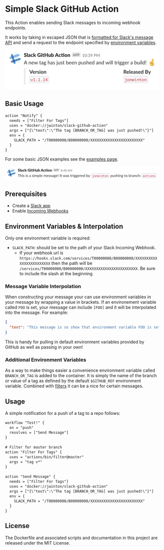 # Simple Slack GitHub Action

This Action enables sending Slack messages to incoming webhook endpoints.

It works by taking in escaped JSON that is [formatted for Slack's message API](https://api.slack.com/docs/messages) and send a request to the endpoint specified by [environment variables](https://developer.github.com/actions/creating-github-actions/accessing-the-runtime-environment/#environment-variables).

![A complex example Slack message with attachments](https://raw.githubusercontent.com/jonwinton/slack-github-action/master/examples/example_msg.png)

## Basic Usage

```hcl
action "Notify" {
  needs = ["Filter For Tags"]
  uses = "docker://jwinton/slack-github-action"
  args = ["{\"text\":\"The tag [BRANCH_OR_TAG] was just pushed!\"}"]
  env = {
    SLACK_PATH = "/T00000000/B00000000/XXXXXXXXXXXXXXXXXXXXXXXX"
  }
}
```

For some basic JSON examples see the [examples page](/examples/examples.json).

![A simple example Slack message with just text](https://raw.githubusercontent.com/jonwinton/slack-github-action/master/examples/example_simple.png)

## Prerequisites

- Create a [Slack app](https://api.slack.com/slack-apps)
- Enable [Incoming Webhooks](https://api.slack.com/incoming-webhooks)

## Environment Variables & Interpolation

Only one environment variable is required:

- `SLACK_PATH`: should be set to the path of your Slack Incoming Webhook.
  - If your webhook url is `https://hooks.slack.com/services/T00000000/B00000000/XXXXXXXXXXXXXXXXXXXXXXXX` then the path will be `/services/T00000000/B00000000/XXXXXXXXXXXXXXXXXXXXXXXX`. Be sure to include the slash at the beginning


### Message Variable Interpolation

When constructing your message your can use environment variables in your message by wrapping a value in brackets. If an environement variable called `FOO` is set, your message can include `[FOO]` and it will be interpolated into the message. For example:

```json
{
  "text": "This message is so show that environment variable FOO is set to: [FOO]"
}
```

This is handy for pulling in default environment variables provided by GitHub as well as passing in your own!

### Additional Environment Variables

As a way to make things easier a convenience environment variable called `BRANCH_OR_TAG` is added to the container. It is simply the name of the branch or value of a tag as defined by the default `$GITHUB_REF` environment variable. Combined with [filters](https://github.com/actions/bin/tree/master/filter) it can be a nice for certain messages.

## Usage
A simple notification for a push of a tag to a repo follows:

```hcl
workflow "Test!" {
  on = "push"
  resolves = ["Send Message"]
}

# Filter for master branch
action "Filter For Tags" {
  uses = "actions/bin/filter@master"
  args = "tag v*"
}

action "Send Message" {
  needs = ["Filter For Tags"]
  uses = "docker://jwinton/slack-github-action"
  args = ["{\"text\":\"The tag [BRANCH_OR_TAG] was just pushed!\"}"]
  env = {
    SLACK_PATH = "/T00000000/B00000000/XXXXXXXXXXXXXXXXXXXXXXXX"
  }
}
```

## License
The Dockerfile and associated scripts and documentation in this project are released under the MIT License.
